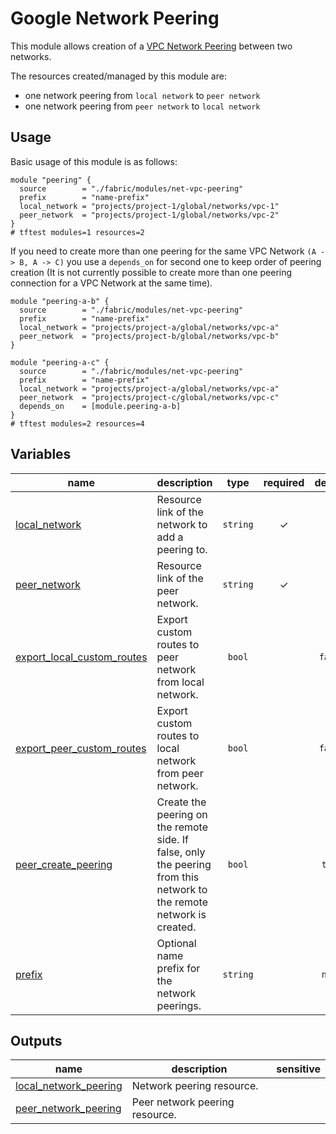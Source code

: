 # Google Network Peering

This module allows creation of a [VPC Network Peering](https://cloud.google.com/vpc/docs/vpc-peering) between two networks.

The resources created/managed by this module are:

- one network peering from `local network` to `peer network`
- one network peering from `peer network` to `local network`

## Usage

Basic usage of this module is as follows:

```hcl
module "peering" {
  source        = "./fabric/modules/net-vpc-peering"
  prefix        = "name-prefix"
  local_network = "projects/project-1/global/networks/vpc-1"
  peer_network  = "projects/project-1/global/networks/vpc-2"
}
# tftest modules=1 resources=2
```

If you need to create more than one peering for the same VPC Network `(A -> B, A -> C)` you use a `depends_on` for second one to keep order of peering creation (It is not currently possible to create more than one peering connection for a VPC Network at the same time).

```hcl
module "peering-a-b" {
  source        = "./fabric/modules/net-vpc-peering"
  prefix        = "name-prefix"
  local_network = "projects/project-a/global/networks/vpc-a"
  peer_network  = "projects/project-b/global/networks/vpc-b"
}

module "peering-a-c" {
  source        = "./fabric/modules/net-vpc-peering"
  prefix        = "name-prefix"
  local_network = "projects/project-a/global/networks/vpc-a"
  peer_network  = "projects/project-c/global/networks/vpc-c"
  depends_on    = [module.peering-a-b]
}
# tftest modules=2 resources=4
```
<!-- BEGIN TFDOC -->

## Variables

| name | description | type | required | default |
|---|---|:---:|:---:|:---:|
| [local_network](variables.tf#L30) | Resource link of the network to add a peering to. | <code>string</code> | ✓ |  |
| [peer_network](variables.tf#L41) | Resource link of the peer network. | <code>string</code> | ✓ |  |
| [export_local_custom_routes](variables.tf#L18) | Export custom routes to peer network from local network. | <code>bool</code> |  | <code>false</code> |
| [export_peer_custom_routes](variables.tf#L24) | Export custom routes to local network from peer network. | <code>bool</code> |  | <code>false</code> |
| [peer_create_peering](variables.tf#L35) | Create the peering on the remote side. If false, only the peering from this network to the remote network is created. | <code>bool</code> |  | <code>true</code> |
| [prefix](variables.tf#L46) | Optional name prefix for the network peerings. | <code>string</code> |  | <code>null</code> |

## Outputs

| name | description | sensitive |
|---|---|:---:|
| [local_network_peering](outputs.tf#L17) | Network peering resource. |  |
| [peer_network_peering](outputs.tf#L22) | Peer network peering resource. |  |

<!-- END TFDOC -->
